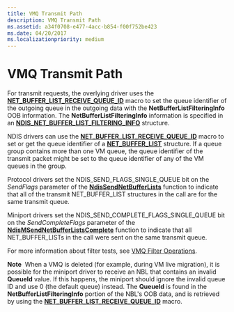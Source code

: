 ```yaml
---
title: VMQ Transmit Path
description: VMQ Transmit Path
ms.assetid: a34f0708-e477-4acc-b854-f00f752be423
ms.date: 04/20/2017
ms.localizationpriority: medium
---
```


# VMQ Transmit Path





For transmit requests, the overlying driver uses the [**NET\_BUFFER\_LIST\_RECEIVE\_QUEUE\_ID**](https://docs.microsoft.com/windows-hardware/drivers/network/net-buffer-list-receive-queue-id) macro to set the queue identifier of the outgoing queue in the outgoing data with the **NetBufferListFilteringInfo** OOB information. The **NetBufferListFilteringInfo** information is specified in an [**NDIS\_NET\_BUFFER\_LIST\_FILTERING\_INFO**](https://docs.microsoft.com/windows-hardware/drivers/ddi/ndis/ns-ndis-_ndis_net_buffer_list_filtering_info) structure.

NDIS drivers can use the [**NET\_BUFFER\_LIST\_RECEIVE\_QUEUE\_ID**](https://docs.microsoft.com/windows-hardware/drivers/network/net-buffer-list-receive-queue-id) macro to set or get the queue identifier of a [**NET\_BUFFER\_LIST**](https://docs.microsoft.com/windows-hardware/drivers/ddi/ndis/ns-ndis-_net_buffer_list) structure. If a queue group contains more than one VM queue, the queue identifier of the transmit packet might be set to the queue identifier of any of the VM queues in the group.

Protocol drivers set the NDIS\_SEND\_FLAGS\_SINGLE\_QUEUE bit on the *SendFlags* parameter of the [**NdisSendNetBufferLists**](https://docs.microsoft.com/windows-hardware/drivers/ddi/ndis/nf-ndis-ndissendnetbufferlists) function to indicate that all of the transmit NET\_BUFFER\_LIST structures in the call are for the same transmit queue.

Miniport drivers set the NDIS\_SEND\_COMPLETE\_FLAGS\_SINGLE\_QUEUE bit on the *SendCompleteFlags* parameter of the [**NdisMSendNetBufferListsComplete**](https://docs.microsoft.com/windows-hardware/drivers/ddi/ndis/nf-ndis-ndismsendnetbufferlistscomplete) function to indicate that all NET\_BUFFER\_LISTs in the call were sent on the same transmit queue.

For more information about filter tests, see [VMQ Filter Operations](vmq-filter-operations.md).

**Note**  When a VMQ is deleted (for example, during VM live migration), it is possible for the miniport driver to receive an NBL that contains an invalid **QueueId** value. If this happens, the miniport should ignore the invalid queue ID and use 0 (the default queue) instead. The **QueueId** is found in the **NetBufferListFilteringInfo** portion of the NBL's OOB data, and is retrieved by using the [**NET\_BUFFER\_LIST\_RECEIVE\_QUEUE\_ID**](https://docs.microsoft.com/windows-hardware/drivers/network/net-buffer-list-receive-queue-id) macro.

 

 

 





